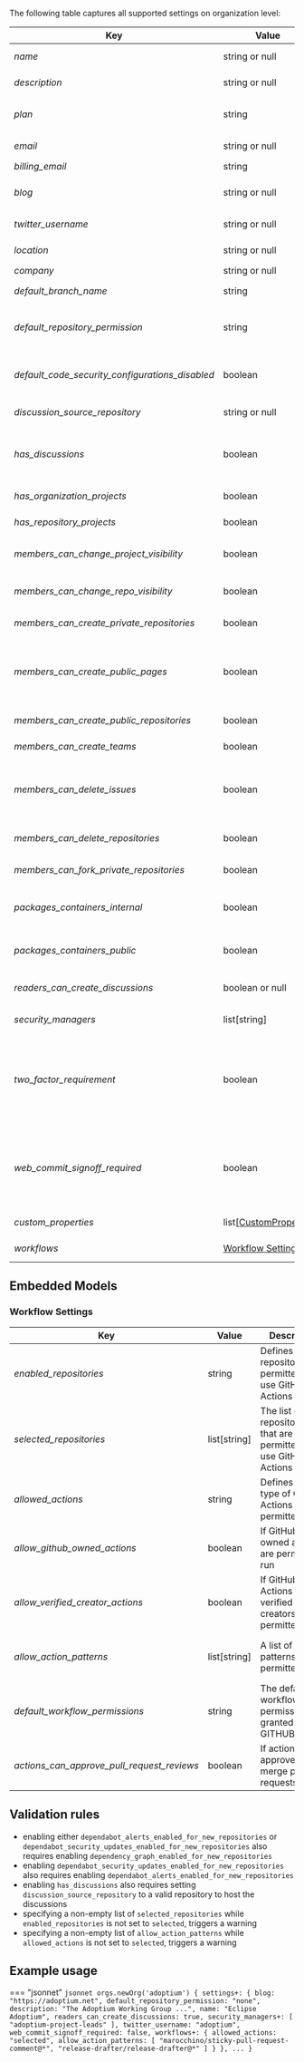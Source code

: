The following table captures all supported settings on organization level:

| Key                                             | Value                                        | Description                                                                                                                                                                    | Notes                                                  |
|-------------------------------------------------|----------------------------------------------|--------------------------------------------------------------------------------------------------------------------------------------------------------------------------------|--------------------------------------------------------|
| _name_                                          | string or null                               | The display name of the organization                                                                                                                                           |                                                        |
| _description_                                   | string or null                               | The description of the organization                                                                                                                                            |                                                        |
| _plan_                                          | string                                       | The billing plan of the organization                                                                                                                                           | read-only property                                     |
| _email_                                         | string or null                               | The main contact point of the organization                                                                                                                                     |                                                        |
| _billing_email_                                 | string                                       | The billing email                                                                                                                                                              |                                                        |
| _blog_                                          | string or null                               | The blog url (usually links to the homepage of the organization)                                                                                                               |                                                        |
| _twitter_username_                              | string or null                               | The twitter username of the organization                                                                                                                                       |                                                        |
| _location_                                      | string or null                               | The geographic location of the organization                                                                                                                                    |                                                        |
| _company_                                       | string or null                               | The company name if                                                                                                                                                            |                                                        |
| _default_branch_name_                           | string                                       | The default branch name for newly created repositories                                                                                                                         |                                                        |
| _default_repository_permission_                 | string                                       | The base permission for all members of the organization for its repositories                                                                                                   | `none`, `read`, `write` or `admin`                     |
| _default_code_security_configurations_disabled_ | boolean                                      | If default code security configuration should be disabled, no processing if the setting is set to `true`                                                                       |                                                        |
| _discussion_source_repository_                  | string or null                               | The source repository to host organization discussions                                                                                                                         |                                                        |
| _has_discussions_                               | boolean                                      | If discussions are enabled for the organization. If `true`, property `discussion_source_repository` must be set as well                                                        |                                                        |
| _has_organization_projects_                     | boolean                                      | If the organization can have organization projects                                                                                                                             |                                                        |
| _has_repository_projects_                       | boolean                                      | If the repositories can have repository projects                                                                                                                               |                                                        |
| _members_can_change_project_visibility_         | boolean                                      | If members with admin permissions for a project can change its visibility                                                                                                      |                                                        |
| _members_can_change_repo_visibility_            | boolean                                      | If members with admin permissions for a repo can change its visibility                                                                                                         |                                                        |
| _members_can_create_private_repositories_       | boolean                                      | If members can create private repos                                                                                                                                            |                                                        |
| _members_can_create_public_pages_               | boolean                                      | If members can create public GitHub Pages sites in this organization. If disabled, no GitHub Pages will not be published for the organization.                                 |                                                        |
| _members_can_create_public_repositories_        | boolean                                      | If members can create public repos                                                                                                                                             |                                                        |
| _members_can_create_teams_                      | boolean                                      | If members can create new teams                                                                                                                                                |                                                        |
| _members_can_delete_issues_                     | boolean                                      | If members with admin permissions for a repo can delete issues, otherwise only organization owners can delete issues                                                           |                                                        |
| _members_can_delete_repositories_               | boolean                                      | If members with admin permissions for a repo can delete or transfer it                                                                                                         |                                                        |
| _members_can_fork_private_repositories_         | boolean                                      | If members can fork private repos                                                                                                                                              |                                                        |
| _packages_containers_internal_                  | boolean                                      | If members can publish internal releases / containers visible to all organization members                                                                                      |                                                        |
| _packages_containers_public_                    | boolean                                      | If members can publish public releases / containers visible to anyone                                                                                                          |                                                        |
| _readers_can_create_discussions_                | boolean or null                              | If users with read access can create and comment on discussions                                                                                                                |                                                        |
| _security_managers_                             | list[string]                                 | List of teams that should act as security managers                                                                                                                             |                                                        |
| _two_factor_requirement_                        | boolean                                      | If two factor is required for all members                                                                                                                                      | read-only property, can only be changed via the Web UI |
| _web_commit_signoff_required_                   | boolean                                      | If repositories require contributors to sign-off on commits they make through GitHub's web interface. If enabled on organization level, it overrides the setting on repo level |                                                        |
| _custom_properties_                             | list\[[CustomProperty](custom-property.md)\] | Definition of custom properties                                                                                                                                                |                                                        |
| _workflows_                                     | [Workflow Settings](#workflow-settings)      | Workflow settings on organizational level                                                                                                                                      |                                                        |

## Embedded Models

### Workflow Settings

| Key                                        | Value        | Description                                                       | Notes                                                                    |
|--------------------------------------------|--------------|-------------------------------------------------------------------|--------------------------------------------------------------------------|
| _enabled_repositories_                     | string       | Defines which repositories are permitted to use GitHub Actions    | `all`, `none` or `selected`                                              |
| _selected_repositories_                    | list[string] | The list of repositories that are permitted to use GitHub Actions | Only taken into account when `enabled_repositories` is set to `selected` |
| _allowed_actions_                          | string       | Defines which type of GitHub Actions are permitted to run         | `all`, `local_only` or `selected`                                        |
| _allow_github_owned_actions_               | boolean      | If GitHub owned actions are permitted to run                      | Only taken into account when `allowed_actions` is set to `selected`      |
| _allow_verified_creator_actions_           | boolean      | If GitHub Actions from verified creators are permitted to run     | Only taken into account when `allowed_actions` is set to `selected`      |
| _allow_action_patterns_                    | list[string] | A list of action patterns permitted to run                        | Only taken into account when `allowed_actions` is set to `selected`      |
| _default_workflow_permissions_             | string       | The default workflow permissions granted to the GITHUB_TOKEN      | `read` or `write`                                                        |
| _actions_can_approve_pull_request_reviews_ | boolean      | If actions can approve and merge pull requests                    |                                                                          |

## Validation rules

- enabling either `dependabot_alerts_enabled_for_new_repositories` or `dependabot_security_updates_enabled_for_new_repositories` also requires enabling `dependency_graph_enabled_for_new_repositories`
- enabling `dependabot_security_updates_enabled_for_new_repositories` also requires enabling `dependabot_alerts_enabled_for_new_repositories`
- enabling `has_discussions` also requires setting `discussion_source_repository` to a valid repository to host the discussions
- specifying a non-empty list of `selected_repositories` while `enabled_repositories` is not set to `selected`, triggers a warning
- specifying a non-empty list of `allow_action_patterns` while `allowed_actions` is not set to `selected`, triggers a warning

## Example usage

=== "jsonnet"
    ``` jsonnet
    orgs.newOrg('adoptium') {
        settings+: {
            blog: "https://adoptium.net",
            default_repository_permission: "none",
            description: "The Adoptium Working Group ...",
            name: "Eclipse Adoptium",
            readers_can_create_discussions: true,
            security_managers+: [
                "adoptium-project-leads"
            ],
            twitter_username: "adoptium",
            web_commit_signoff_required: false,
            workflows+: {
              allowed_actions: "selected",
              allow_action_patterns: [
                "marocchino/sticky-pull-request-comment@*",
                "release-drafter/release-drafter@*"
              ]
            }
        },
        ...
    }
    ```

